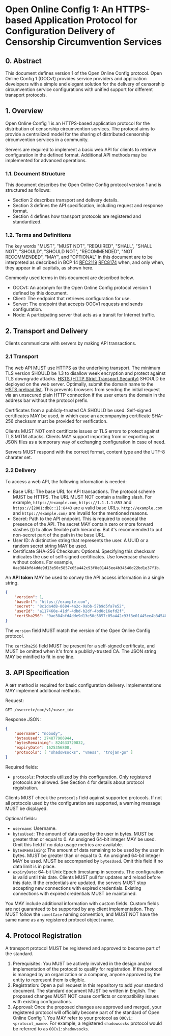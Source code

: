 # Open Online Config 1: An HTTPS-based Application Protocol for Configuration Delivery of Censorship Circumvention Services

## 0. Abstract

This document defines version 1 of the Open Online Config protocol. Open Online Config 1 (OOCv1) provides service providers and application developers with a simple and elegant solution for the delivery of censorship circumvention service configurations with unified support for different transport protocols.

## 1. Overview

Open Online Config 1 is an HTTPS-based application protocol for the distribution of censorship circumvention services. The protocol aims to provide a centralized model for the sharing of distributed censorship circumvention services in a community.

Servers are required to implement a basic web API for clients to retrieve configuration in the defined format. Additional API methods may be implemented for advanced operations.

### 1.1. Document Structure

This document describes the Open Online Config protocol version 1 and is structured as follows:

- Section 2 describes transport and delivery details.
- Section 3 defines the API specification, including request and response format.
- Section 4 defines how transport protocols are registered and standardized.

### 1.2. Terms and Definitions

The key words "MUST", "MUST NOT", "REQUIRED", "SHALL", "SHALL NOT", "SHOULD", "SHOULD NOT", "RECOMMENDED", "NOT RECOMMENDED", "MAY", and "OPTIONAL" in this document are to be interpreted as described in BCP 14 [RFC2119](https://www.rfc-editor.org/info/rfc2119) [RFC8174](https://www.rfc-editor.org/info/rfc8174) when, and only when, they appear in all capitals, as shown here.

Commonly used terms in this document are described below.

- OOCv1: An acronym for the Open Online Config protocol version 1 defined by this document.
- Client: The endpoint that retrieves configuration for use.
- Server: The endpoint that accepts OOCv1 requests and sends configuration.
- Node: A participating server that acts as a transit for Internet traffic.

## 2. Transport and Delivery

Clients communicate with servers by making API transactions.

### 2.1 Transport

The web API MUST use HTTPS as the underlying transport. The minimum TLS version SHOULD be 1.3 to disallow week encryption and protect against TLS downgrade attacks. [HSTS (HTTP Strict Transport Security)](https://en.wikipedia.org/wiki/HTTP_Strict_Transport_Security) SHOULD be deployed on the web server. Optimally, submit the domain name to the [HSTS preload list](https://hstspreload.org/). This prevents browsers from sending the initial request via an unsecured plain HTTP connection if the user enters the domain in the address bar without the protocol prefix.

Certificates from a publicly-trusted CA SHOULD be used. Self-signed certificates MAY be used, in which case an accompanying certificate SHA-256 checksum must be provided for verification.

Clients MUST NOT omit certificate issues or TLS errors to protect against TLS MITM attacks. Clients MAY support importing from or exporting as JSON files as a temporary way of exchanging configuration in case of need.

Servers MUST respond with the correct format, content type and the UTF-8 charater set.

### 2.2 Delivery

To access a web API, the following information is needed:

- Base URL: The base URL for API transactions. The protocol scheme MUST be HTTPS. The URL MUST NOT contain a trailing slash. For example, `https://example.com`, `https://1.1.1.1:853` and `https://[2001:db8::1]:8443` are a valid base URLs. `http://example.com` and `https://example.com/` are invalid for the mentioned reasons.
- Secret: Path to the API endpoint. This is required to conceal the presence of the API. The secret MAY contain zero or more forward slashes (/) to allow flexible path hierarchy. But it's recommended to put non-secret part of the path in the base URL.
- User ID: A distinctive string that represents the user. A UUID or a random secret string MAY be used.
- Certificate SHA-256 Checksum: Optional. Specifying this checksum indicates the use of self-signed certificates. Use lowercase charaters without colons. For example, `0ae384bfd4dde9d13e50c5857c05a442c93f8e01445ee4b34540d22bd1e37f1b`.

An __API token__ MAY be used to convey the API access information in a single string.

``` json
{
    "version": 1,
    "baseUrl": "https://example.com",
    "secret": "8c1da4d8-8684-4a2c-9abb-57b9d5fa7e52",
    "userId": "a117460e-41df-4dbd-b2df-4bd0c16efd2f",
    "certSha256": "0ae384bfd4dde9d13e50c5857c05a442c93f8e01445ee4b34540d22bd1e37f1b"
}
```

The `version` field MUST match the version of the Open Online Config protocol.

The `certSha256` field MUST be present for a self-signed certificate, and MUST be omitted when it's from a publicly-trusted CA. The JSON string MAY be minified to fit in one line.

## 3. API Specification

A `GET` method is required for basic configuration delivery. Implementations MAY implement additional methods.

Request:

``` http
GET /<secret>/ooc/v1/<user_id>
```

Response JSON:

``` json
{
    "username": "nobody",
    "bytesUsed": 274877906944,
    "bytesRemaining": 824633720832,
    "expiryDate": 1625356800,
    "protocols": [ "shadowsocks", "vmess", "trojan-go" ]
}
```

Required fields:

- `protocols`: Protocols utilized by this configuration. Only registered protocols are allowed. See Section 4 for details about protocol registration.

Clients MUST check the `protocols` field against supported protocols. If not all protocols used by the configuration are supported, a warning message MUST be displayed.

Optional fields:

- `username`: Username.
- `bytesUsed`: The amount of data used by the user in bytes. MUST be greater than or equal to 0. An unsigned 64-bit integer MAY be used. Omit this field if no data usage metrics are available.
- `bytesRemaining`: The amount of data remaining to be used by the user in bytes. MUST be greater than or equal to 0. An unsigned 64-bit integer MAY be used. MUST be accompanied by `bytesUsed`. Omit this field if no data limit is in place.
- `expiryDate`: 64-bit Unix Epoch timestamp in seconds. The configuration is valid until this date. Clients MUST pull for updates and reload before this date. If the credentials are updated, the servers MUST stop accepting new connections with expired credentials. Existing connections with expired credentials MUST be maintained.

You MAY include additional information with custom fields. Custom fields are not guaranteed to be supported by any client implementation. They MUST follow the `camelCase` naming convention, and MUST NOT have the same name as any registered protocol object name.

## 4. Protocol Registration

A transport protocol MUST be registered and approved to become part of the standard.

1. Prerequisites: You MUST be actively involved in the design and/or implementation of the protocol to qualify for registration. If the protocol is managed by an organization or a company, anyone approved by the entity to represent them is eligible.
2. Registration: Open a pull request in this repository to add your standard document. The standard document MUST be written in English. The proposed changes MUST NOT cause conflicts or compatibility issues with existing configurations.
4. Approval: Once the proposed changes are approved and merged, your registered protocol will officially become part of the standard of Open Online Config 1. You MAY refer to your protocol as `OOCv1:<protocol_name>`. For example, a registered `shadowsocks` protocol would be referred to as `OOCv1:shadowsocks`.
